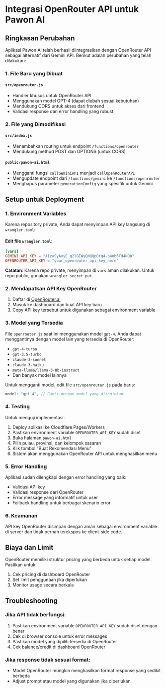 # Integrasi OpenRouter API untuk Pawon AI

## Ringkasan Perubahan

Aplikasi Pawon AI telah berhasil diintegrasikan dengan OpenRouter API sebagai alternatif dari Gemini API. Berikut adalah perubahan yang telah dilakukan:

### 1. File Baru yang Dibuat

#### `src/openrouter.js`
- Handler khusus untuk OpenRouter API
- Menggunakan model GPT-4 (dapat diubah sesuai kebutuhan)
- Mendukung CORS untuk akses dari frontend
- Validasi response dan error handling yang robust

### 2. File yang Dimodifikasi

#### `src/index.js`
- Menambahkan routing untuk endpoint `/functions/openrouter`
- Mendukung method POST dan OPTIONS (untuk CORS)

#### `public/pawon-ai.html`
- Mengganti fungsi `callGeminiAPI` menjadi `callOpenRouterAPI`
- Mengupdate endpoint dari `/functions/gemini` ke `/functions/openrouter`
- Menghapus parameter `generationConfig` yang spesifik untuk Gemini

## Setup untuk Deployment

### 1. Environment Variables

Karena repository private, Anda dapat menyimpan API key langsung di `wrangler.toml`:

#### Edit file `wrangler.toml`:
```toml
[vars]
GEMINI_API_KEY = "AIzaSyAvyE_q2lGEWyQNQQpOtq4-p4nb6Td4NO0"
OPENROUTER_API_KEY = "your_openrouter_api_key_here"
```

**Catatan**: Karena repo private, menyimpan di `vars` aman dilakukan. Untuk repo public, gunakan `wrangler secret put`.

### 2. Mendapatkan API Key OpenRouter

1. Daftar di [OpenRouter.ai](https://openrouter.ai/)
2. Masuk ke dashboard dan buat API key baru
3. Copy API key tersebut untuk digunakan sebagai environment variable

### 3. Model yang Tersedia

File `openrouter.js` saat ini menggunakan model `gpt-4`. Anda dapat menggantinya dengan model lain yang tersedia di OpenRouter:

- `gpt-4-turbo`
- `gpt-3.5-turbo`
- `claude-3-sonnet`
- `claude-3-haiku`
- `meta-llama/llama-3-8b-instruct`
- Dan banyak model lainnya

Untuk mengganti model, edit file `src/openrouter.js` pada baris:
```javascript
model: "gpt-4", // Ganti dengan model yang diinginkan
```

### 4. Testing

Untuk menguji implementasi:

1. Deploy aplikasi ke Cloudflare Pages/Workers
2. Pastikan environment variable `OPENROUTER_API_KEY` sudah diset
3. Buka halaman `pawon-ai.html`
4. Pilih pulau, provinsi, dan kelompok sasaran
5. Klik tombol "Buat Rekomendasi Menu"
6. Sistem akan menggunakan OpenRouter API untuk menghasilkan menu

### 5. Error Handling

Aplikasi sudah dilengkapi dengan error handling yang baik:
- Validasi API key
- Validasi response dari OpenRouter
- Error message yang informatif untuk user
- Fallback handling untuk berbagai skenario error

### 6. Keamanan

API key OpenRouter disimpan dengan aman sebagai environment variable di server dan tidak pernah terekspos ke client-side code.

## Biaya dan Limit

OpenRouter memiliki struktur pricing yang berbeda untuk setiap model. Pastikan untuk:
1. Cek pricing di dashboard OpenRouter
2. Set limit penggunaan jika diperlukan
3. Monitor usage secara berkala

## Troubleshooting

### Jika API tidak berfungsi:
1. Pastikan environment variable `OPENROUTER_API_KEY` sudah diset dengan benar
2. Cek di browser console untuk error messages
3. Pastikan model yang dipilih tersedia di OpenRouter
4. Cek balance/credit di dashboard OpenRouter

### Jika response tidak sesuai format:
- Model OpenRouter mungkin menghasilkan format response yang sedikit berbeda
- Adjust prompt atau model yang digunakan jika diperlukan